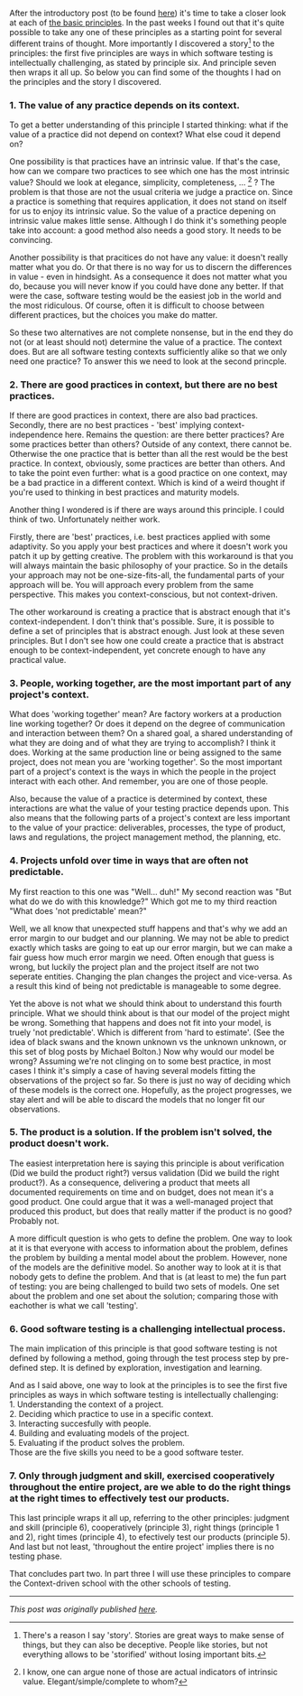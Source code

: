 <!--
.. title: The Seven Basic Principles of the Context-Driven School - part two
.. slug: the-seven-basic-principles-of-the-context-driven-school-part-two
.. date: 2012-02-05 21:51:01 UTC+01:00
.. tags: context-driven testing, software testing
.. category: philosophy of testing
.. link: 
.. description:
.. type: text
-->

After the introductory post (to be found [here](link://slug/the-seven-basic-principles-of-the-context-driven-school-part-one)) it's time to take a closer look at each of [the basic principles](http://www.context-driven-testing.com/). In the past weeks I found out that it's quite possible to take any one of these principles as a starting point for several different trains of thought. More importantly I discovered a story[^1] to the principles: the first five principles are ways in which software testing is intellectually challenging, as stated by principle six. And principle seven then wraps it all up.
So below you can find some of the thoughts I had on the principles and the story I discovered.

### 1. The value of any practice depends on its context.
To get a better understanding of this principle I started thinking: what if the value of a practice did not depend on context? What else coud it depend on?

<!-- TEASER_END -->

One possibility is that practices have an intrinsic value. If that's the case, how can we compare two practices to see which one has the most intrinsic value? Should we look at elegance, simplicity, completeness, ... [^2] ? The problem is that those are not the usual criteria we judge a practice on. Since a practice is something that requires application, it does not stand on itself for us to enjoy its intrinsic value. So the value of a practice depening on intrinsic value makes little sense. Although I do think it's something people take into account: a good method also needs a good story. It needs to be convincing.

Another possibility is that pracitices do not have any value: it doesn't really matter what you do. Or that there is no way for us to discern the differences in value - even in hindsight. As a consequence it does not matter what you do, because you will never know if you could have done any better. If that were the case, software testing would be the easiest job in the world and the most ridiculous. Of course, often it is difficult to choose between different practices, but the choices you make do matter.

So these two alternatives are not complete nonsense, but in the end they do not (or at least should not) determine the value of a practice. The context does. But are all software testing contexts sufficiently alike so that we only need one practice? To answer this we need to look at the second princple.

### 2. There are good practices in context, but there are no best practices.
If there are good practices in context, there are also bad practices. Secondly, there are no best practices - 'best' implying context-independence here. Remains the question: are there better practices? Are some practices better than others? Outside of any context, there cannot be. Otherwise the one practice that is better than all the rest would be the best practice. In context, obviously, some practices are better than others. And to take the point even further: what is a good practice on one context, may be a bad practice in a different context. Which is kind of a weird thought if you're used to thinking in best practices and maturity models.

Another thing I wondered is if there are ways around this principle. I could think of two. Unfortunately neither work.

Firstly, there are 'best' practices, i.e. best practices applied with some adaptivity. So you apply your best practices and where it doesn't work you patch it up by getting creative. The problem with this workaround is that you will always maintain the basic philosophy of your practice. So in the details your approach may not be one-size-fits-all, the fundamental parts of your approach will be. You will approach every problem from the same perspective. This makes you context-conscious, but not context-driven.

The other workaround is creating a practice that is abstract enough that it's context-independent. I don't think that's possible. Sure, it is possible to define a set of principles that is abstract enough. Just look at these seven principles. But I don't see how one could create a practice that is abstract enough to be context-independent, yet concrete enough to have any practical value.

### 3. People, working together, are the most important part of any project's context.
What does 'working together' mean? Are factory workers at a production line working together? Or does it depend on the degree of communication and interaction between them? On a shared goal, a shared understanding of what they are doing and of what they are trying to accomplish? I think it does. Working at the same production line or being assigned to the same project, does not mean you are 'working together'. So the most important part of a project's context is the ways in which the people in the project interact with each other. And remember, you are one of those people.

Also, because the value of a practice is determined by context, these interactions are what the value of your testing practice depends upon. This also means that the following parts of a project's context are less important to the value of your practice: deliverables, processes, the type of product, laws and regulations, the project management method, the planning, etc.

### 4. Projects unfold over time in ways that are often not predictable.
My first reaction to this one was "Well... duh!" My second reaction was "But what do we do with this knowledge?" Which got me to my third reaction "What does 'not predictable' mean?"

Well, we all know that unexpected stuff happens and that's why we add an error margin to our budget and our planning. We may not be able to predict exactly which tasks are going to eat up our error margin, but we can make a fair guess how much error margin we need. Often enough that guess is wrong, but luckily the project plan and the project itself are not two seperate entities. Changing the plan changes the project and vice-versa. As a result this kind of being not predictable is manageable to some degree.

Yet the above is not what we should think about to understand this fourth principle. What we should think about is that our model of the project might be wrong. Something that happens and does not fit into your model, is truely 'not predictable'. Which is different from 'hard to estimate'. (See the idea of black swans and the known unknown vs the unknown unknown, or this set of blog posts by Michael Bolton.) Now why would our model be wrong? Assuming we're not clinging on to some best practice, in most cases I think it's simply a case of having several models fitting the observations of the project so far. So there is just no way of deciding which of these models is the correct one. Hopefully, as the project progresses, we stay alert and will be able to discard the models that no longer fit our observations.

### 5. The product is a solution. If the problem isn't solved, the product doesn't work.
The easiest interpretation here is saying this principle is about verification (Did we build the product right?) versus validation (Did we build the right product?). As a consequence, delivering a product that meets all documented requirements on time and on budget, does not mean it's a good product. One could argue that it was a well-managed project that produced this product, but does that really matter if the product is no good? Probably not.

A more difficult question is who gets to define the problem. One way to look at it is that everyone with access to information about the problem, defines the problem by building a mental model about the problem. However, none of the models are the definitive model. So another way to look at it is that nobody gets to define the problem. And that is (at least to me) the fun part of testing: you are being challenged to build two sets of models. One set about the problem and one set about the solution; comparing those with eachother is what we call 'testing'.


### 6. Good software testing is a challenging intellectual process.
The main implication of this principle is that good software testing is not defined by following a method, going through the test process step by pre-defined step. It is defined by exploration, investigation and learning.

And as I said above, one way to look at the principles is to see the first five principles as ways in which software testing is intellectually challenging:  
1\. Understanding the context of a project.  
2\. Deciding which practice to use in a specific context.  
3\. Interacting succesfully with people.  
4\. Building and evaluating models of the project.  
5\. Evaluating if the product solves the problem.  
Those are the five skills you need to be a good software tester.

### 7. Only through judgment and skill, exercised cooperatively throughout the entire project, are we able to do the right things at the right times to effectively test our products.
This last principle wraps it all up, referring to the other principles: judgment and skill (principle 6), cooperatively (principle 3), right things (principle 1 and 2), right times (principle 4), to efectively test our products (principle 5). And last but not least, 'throughout the entire project' implies there is no testing phase.

That concludes part two. In part three I will use these principles to compare the Context-driven school with the other schools of testing.

---

*This post was originally published [here](https://testingcurve.wordpress.com/2012/02/05/the-seven-basic-principles-of-the-context-driven-school-part-two/).*

[^1]: There's a reason I say 'story'. Stories are great ways to make sense of things, but they can also be deceptive. People like stories, but not everything allows to be 'storified' without losing important bits.
[^2]: I know, one can argue none of those are actual indicators of intrinsic value. Elegant/simple/complete to whom?